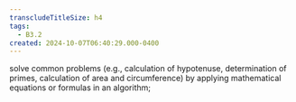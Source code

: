 ```yaml
---
transcludeTitleSize: h4
tags:
  - B3.2
created: 2024-10-07T06:40:29.000-0400
---
```

solve common problems (e.g., calculation of hypotenuse, determination of primes, calculation of area and circumference) by applying mathematical equations or formulas in an algorithm;